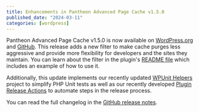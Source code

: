 ```yaml
---
title: Enhancements in Pantheon Advanced Page Cache v1.5.0
published_date: "2024-03-11"
categories: [wordpress]
---
```


Pantheon Advanced Page Cache v1.5.0 is now available on [WordPress.org](https://wordpress.org/plugins/pantheon-advanced-page-cache/) and [GitHub](https://github.com/pantheon-systems/pantheon-advanced-page-cache/releases/tag/1.5.0). This release adds a new filter to make cache purges less aggressive and provide more flexibility for developers and the sites they maintain. You can learn about the filter in the plugin's [README file](https://github.com/pantheon-systems/pantheon-advanced-page-cache?tab=readme-ov-file#ignoring-specific-post-types) which includes an example of how to use it.

Additionally, this update implements our recently updated [WPUnit Helpers](https://github.com/pantheon-systems/wpunit-helpers) project to simplify PHP Unit tests as well as our recently developed [Plugin Release Actions](https://github.com/pantheon-systems/plugin-release-actions) to automate steps in the release process.

You can read the full changelog in the [GitHub release notes](https://github.com/pantheon-systems/pantheon-advanced-page-cache/releases/tag/1.5.0).
